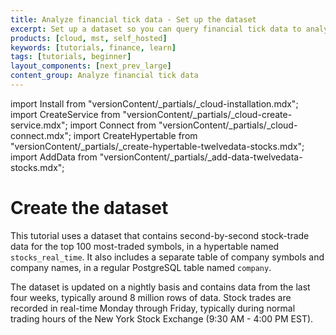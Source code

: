 ```yaml
---
title: Analyze financial tick data - Set up the dataset
excerpt: Set up a dataset so you can query financial tick data to analyze price changes
products: [cloud, mst, self_hosted]
keywords: [tutorials, finance, learn]
tags: [tutorials, beginner]
layout_components: [next_prev_large]
content_group: Analyze financial tick data
---
```


import Install from "versionContent/_partials/_cloud-installation.mdx";
import CreateService from "versionContent/_partials/_cloud-create-service.mdx";
import Connect from "versionContent/_partials/_cloud-connect.mdx";
import CreateHypertable from "versionContent/_partials/_create-hypertable-twelvedata-stocks.mdx";
import AddData from "versionContent/_partials/_add-data-twelvedata-stocks.mdx";

# Create the dataset

This tutorial uses a dataset that contains second-by-second stock-trade data for
the top 100 most-traded symbols, in a hypertable named `stocks_real_time`. It
also includes a separate table of company symbols and company names, in a
regular PostgreSQL table named `company`.

<Collapsible heading="Sign up for Timescale">

<Install />

</Collapsible>

<Collapsible heading="Create a service">

<CreateService demoData={false} />

</Collapsible>

<Collapsible heading="Connect to your service">

<Connect />

</Collapsible>

<Collapsible heading="The dataset">

The dataset is updated on a nightly basis and contains data from the last four
weeks, typically around 8 million rows of data. Stock trades are recorded in
real-time Monday through Friday, typically during normal trading hours of the
New York Stock Exchange (9:30&nbsp;AM - 4:00&nbsp;PM EST).

<CreateHypertable />

<AddData />

</Collapsible>
